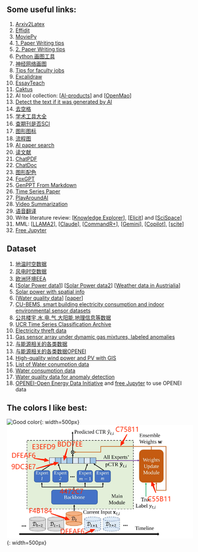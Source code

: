 ## Some useful links:

1. [Arxiv2Latex](http://arxiv2latex.herokuapp.com/)
2. [Effidit](https://effidit.qq.com/demo_en)
3. [MoviePy](https://zulko.github.io/moviepy/index.html)
4. [1. Paper Writing tips](https://github.com/MLNLP-World/Paper-Writing-Tips)
5. [2. Paper Writing tips](https://github.com/guanyingc/latex_paper_writing_tips)
6. [Python 画图工具](https://github.com/guanyingc/python_plot_utils)
7. [神经网络画图](https://docs.google.com/presentation/d/11mR1nkIR9fbHegFkcFq8z9oDQ5sjv8E3JJp1LfLGKuk/edit#slide=id.g85a0789696_2352_5)
8. [Tips for faculty jobs](https://yisongyue.medium.com/checklist-of-tips-for-computer-science-faculty-applications-9fd2480649cc)
9. [Excalidraw](https://excalidraw.com/)
10. [EssayTeach](https://essayteach.com/)
11. [Caktus](https://www.caktus.ai/caktus_student_mobile)
12. AI tool collection: [[Al-products](https://www.futurepedia.io)] and [[OpenMao](https://www.openmao.cn/)]
13. [Detect the text if it was generated by AI](https://platform.openai.com/ai-text-classifier)
14. [去空格](https://laorange.gitee.io/paper-assistant/#/)
15. [学术工具大全](https://bukesci.com/)
16. [查期刊是否SCI](https://mjl.clarivate.com/search-results)
17. [图形图标](https://www.freepik.com/)
18. [流程图](https://www.yworks.com/yed-live/)
19. [AI paper search](https://aipaper.fun/#/)
20. [读文献](https://typeset.io/library)
21. [ChatPDF](https://www.chatpdf.com/)
22. [ChatDoc](https://www.chatdoc.com/)
23. [图形配色](https://paletton.com/)
24. [FoxGPT](https://foxgpt.club/)
25. [GenPPT From Markdown](https://mindshow.fun/)
27. [Time Series Paper](https://deepshare.feishu.cn/docx/JGM9dWhqDorQggxU2DfcJPVnnFf)
28. [PlayAroundAI](https://play.vercel.ai/)
29. [Video Summarization](https://b.jimmylv.cn/#)
30. [语音翻译](https://seamless.metademolab.com/demo)
31. Write literature review: [[Knowledge Explorer](https://explorer.globe.engineer/)], [[Elicit](https://elicit.com/)] and [[SciSpace](https://typeset.io/)]
32. MML: [[LLAMA2](https://www.llama2.ai/)], [[Claude](https://claude.ai/)], [[CommandR+](https://dashboard.cohere.com/)], [[Gemini](https://deepmind.google/technologies/gemini/#gemini-1.5)], [[Copilot](https://copilot.microsoft.com/)], [[scite](https://scite.ai/users/xiufeng-liu-g1P1/feed)] 
33. [Free Jupyter](https://studiolab.sagemaker.aws/)

## Dataset
1. [地温时空数据](https://github.com/wren93/SST-POD/blob/main/SST_POD.ipynb)
2. [风电时空数据](https://aistudio.baidu.com/aistudio/competition/detail/152/0/introduction)
3. [欧洲环境EEA](https://www.eea.europa.eu/ims)
4. [[Solar Power data1](https://dkasolarcentre.com.au/source/alice-springs/dka-m16-b-phase)] [[Solar Power data2](https://dkasolarcentre.com.au/source/alice-springs/dka-m16-b-phase)] [[Weather data in Austrialia](http://www.bom.gov.au/climate/data/#mapoption)]
5. [Solar power with spatial info](https://www.nrel.gov/grid/solar-power-data.html)
6. [[Water quality data](https://waterdata.usgs.gov/nwis/sw)] [[paper](https://www.sciencedirect.com/science/article/pii/S0959652619340156)]
7. [CU-BEMS, smart building electricity consumption and indoor environmental sensor datasets](https://www.nature.com/articles/s41597-020-00582-3#Sec7)
8. [公共楼宇,水,电,气,大阳能,地理信息等数据](https://github.com/buds-lab/building-data-genome-project-2)
9. [UCR Time Series Classification Archive](https://www.cs.ucr.edu/~eamonn/time_series_data_2018/)
10. [Electricity threft data](https://github.com/asr-vip/Electricity-Theft/blob/main/README.md)
11. [Gas sensor array under dynamic gas mixtures, labeled anomalies](https://archive.ics.uci.edu/ml/datasets/Gas+sensor+array+under+dynamic+gas+mixtures#)
12. [与能源相关的各类数据](https://site.ieee.org/pes-iss/data-sets.)
13. [与能源相关的各类数据OPENEI](https://openei.org/wiki/Main_Page)
14. [High-quality wind power and PV with GIS](https://github.com/intelligence-csd-auth-gr/greek-solar-wind-energy-forecasting/tree/main/resources/raw_data)
15. [List of Water conumption data](https://github.com/AnnaDiMauro/WDDreview)
16. [Water consumption data](https://github.com/The-SmartH2O-project/datasets/tree/master)    
17. [Water quality data for anomaly detection](https://zenodo.org/records/4304080)   
18. [OPENEI-Open Energy Data Initiative](https://data.openei.org/) and [free Jupyter](https://studiolab.sagemaker.aws/) to use OPENEI data
## The colors I like best:

![Good color](colors.webp){: width=500px}
![Good color2](colors.png){: width=500px}